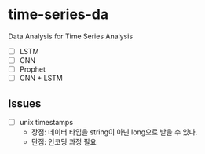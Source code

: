 # time-series-da

Data Analysis for Time Series Analysis

- [ ] LSTM
- [ ] CNN
- [ ] Prophet
- [ ] CNN + LSTM

## Issues

- [ ] unix timestamps
  - 장점: 데이터 타입을 string이 아닌 long으로 받을 수 있다.
  - 단점: 인코딩 과정 필요
